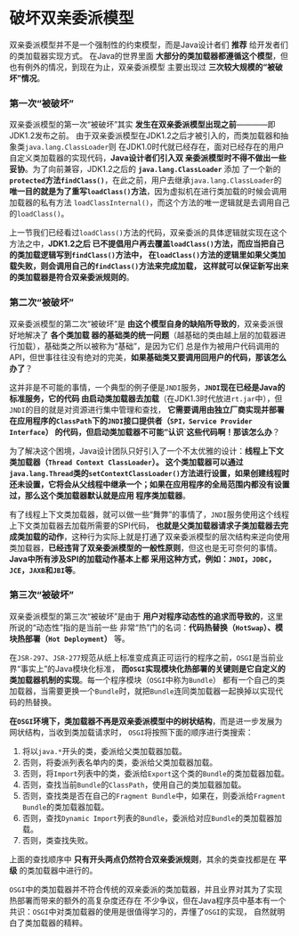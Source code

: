 破坏双亲委派模型
=========================================================================
双亲委派模型并不是一个强制性的约束模型，而是Java设计者们 **推荐** 给开发者们的类加载器实现方式。
在Java的世界里面 **大部分的类加载器都遵循这个模型**，但也有例外的情况，到现在为止，双亲委派模型
主要出现过 **三次较大规模的“被破坏”情况**。

### 第一次“被破坏”
双亲委派模型的第一次“被破坏”其实 **发生在双亲委派模型出现之前**————即JDK1.2发布之前。
由于双亲委派模型在JDK1.2之后才被引入的，而类加载器和抽象类`java.lang.ClassLoader`则
在JDK1.0时代就已经存在，面对已经存在的用户自定义类加载器的实现代码，**Java设计者们引入双
亲委派模型时不得不做出一些妥协**。为了向前兼容，JDK1.2之后的 **`java.lang.ClassLoader`** 添加
了一个新的 **`protected`方法`findClass()`**，在此之前，用户去继承`java.lang.ClassLoader`的
**唯一目的就是为了重写`loadClass()`方法**，因为虚拟机在进行类加载的时候会调用加载器的私有方法
`loadClassInternal()`，而这个方法的唯一逻辑就是去调用自己的`loadClass()`。

上一节我们已经看过`loadClass()`方法的代码，双亲委派的具体逻辑就实现在这个方法之中，**JDK1.2之后
已不提倡用户再去覆盖`loadClass()`方法，而应当把自己的类加载逻辑写到`findClass()`方法中，
在`loadClass()`方法的逻辑里如果父类加载失败，则会调用自己的`findClass()`方法来完成加载，
这样就可以保证新写出来的类加载器是符合双亲委派规则的**。

### 第二次“被破坏”
双亲委派模型的第二次“被破坏”是 **由这个模型自身的缺陷所导致的**，双亲委派很好地解决了 **各个类加载
器的基础类的统一问题**（越基础的类由越上层的加载器进行加载），基础类之所以被称为“基础”，是因为它们
总是作为被用户代码调用的API，但世事往往没有绝对的完美，**如果基础类又要调用回用户的代码，那该怎么办了**？

这并非是不可能的事情，一个典型的例子便是`JNDI`服务，**`JNDI`现在已经是Java的标准服务，它的代码
由启动类加载器去加载**（在JDK1.3时代放进`rt.jar`中），但`JNDI`的目的就是对资源进行集中管理和查找，
**它需要调用由独立厂商实现并部署在应用程序的`ClassPath`下的`JNDI`接口提供者（`SPI，Service Provider Interface`）
的代码，但启动类加载器不可能“认识`这些代码啊！那该怎么办**？

为了解决这个困境，Java设计团队只好引入了一个不太优雅的设计：**线程上下文类加载器（`Thread Context ClassLoader`）。
这个类加载器可以通过`java.lang.Thread`类的`setContextClassLoader()`方法进行设置，如果创建线程时
还未设置，它将会从父线程中继承一个；如果在应用程序的全局范围内都没有设置过，那么这个类加载器默认就是应用
程序类加载器**。

有了线程上下文类加载器，就可以做一些“舞弊”的事情了，`JNDI`服务使用这个线程上下文类加载器去加载所需要的SPI代码，
**也就是父类加载器请求子类加载器去完成类加载的动作**，这种行为实际上就是打通了双亲委派模型的层次结构来逆向使用
类加载器，**已经违背了双亲委派模型的一般性原则**，但这也是无可奈何的事情。**Java中所有涉及SPI的加载动作基本上都
采用这种方式，例如：`JNDI`，`JDBC`，`JCE`，`JAXB`和`JBI`等**。

### 第三次“被破坏”
双亲委派模型的第三次“被破坏”是由于 **用户对程序动态性的追求而导致的**，这里所说的“动态性”指的是当前一些
非常“热”门的名词：**代码热替换（`HotSwap`）、模块热部署（`Hot Deployment`）** 等。

在`JSR-297`、`JSR-277`规范从纸上标准变成真正可运行的程序之前，`OSGI`是当前业界“事实上”的Java模块化标准，
**而`OSGI`实现模块化热部署的关键则是它自定义的类加载器机制的实现**。每一个程序模块（`OSGI`中称为`Bundle`）
都有一个自己的类加载器，当需要更换一个`Bundle`时，就把`Bundle`连同类加载器一起换掉以实现代码的热替换。

**在`OSGI`环境下，类加载器不再是双亲委派模型中的树状结构**，而是进一步发展为网状结构，当收到类加载请求时，
`OSGI`将按照下面的顺序进行类搜索：
1. 将以`java.*`开头的类，委派给父类加载器加载。
2. 否则，将委派列表名单内的类，委派给父类加载器加载。
3. 否则，将`Import`列表中的类，委派给`Export`这个类的`Bundle`的类加载器加载。
4. 否则，查找当前`Bundle`的`ClassPath`，使用自己的类加载器加载。
5. 否则，查找类是否在自己的`Fragment Bundle`中，如果在，则委派给`Fragment Bundle`的类加载器加载。
6. 否则，查找`Dynamic Import`列表的`Bundle`，委派给对应`Bundle`的类加载器加载。
7. 否则，类查找失败。

上面的查找顺序中 **只有开头两点仍然符合双亲委派规则**，其余的类查找都是在 **平级** 的类加载器中进行的。

`OSGI`中的类加载器并不符合传统的双亲委派的类加载器，并且业界对其为了实现热部署而带来的额外的高复杂度还存在
不少争议，但在Java程序员中基本有一个共识：`OSGI`中对类加载器的使用是很值得学习的，弄懂了`OSGI`的实现，
自然就明白了类加载器的精粹。













